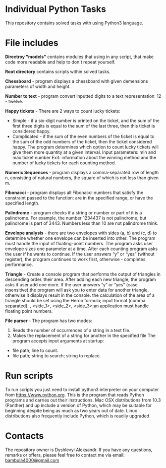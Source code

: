 # Individual Python Tasks
This repository contains solved tasks with using Python3 language.

# File includes
**Directroy "models"** contains modules that using in any script, that make code more readable and help to don't repeat yourself.

**Root directory** contains scripts within solved tasks.

**Chessboard** - program displays a chessboard with given demensions parameters of width and height.

**Number to text** - program convert inputted digits to a text representation: 12 - twelve.

**Happy tickets** - There are 2 ways to count lucky tickets:
+ Simple - if a six-digit number is printed on the ticket, and the sum of the first three digits is equal to
the sum of the last three, then this ticket is considered happy.
+ Complicated - if the sum of the even numbers of the ticket is equal to the sum of the odd numbers of the ticket, then the ticket
considered happy.
The program determines which option to count lucky tickets will give them more quantity at a given interval.
Input parameters: min and max ticket number
Exit: information about the winning method and the number of lucky tickets for each counting method.

**Numeric Sequences** - program displays a comma-separated row of length n, consisting of natural numbers, the square of which is not
less than given m.

**Fibonacci** - program displays all Fibonacci numbers that satisfy the constraint passed to the function:
are in the specified range, or have the specified length.

**Palindrome** - program checks if a string or number or part of it is a palindrome. For example, the number 1234437 is not
palindrome, but palindrome is part of 3443. Numbers less than 10 are not palindrome think.

**Envelope analysis** - there are two envelopes with sides (a, b) and (c, d) to determine whether one envelope can be inserted into
other. The program must handle the input of floating-point numbers. The program asks user envelope sizes one parameter at a time. 
After each counting program asks the user if he wants to continue. If the user answers “y” or “yes” (without register), 
the program continues to work first, otherwise - completes performance.

**Triangle** - Create a console program that performs the output of triangles in descending order. their area.
After adding each new triangle, the program asks if user add one more.
If the user answers “y” or “yes” (case insensitive),the program will ask you to enter data for another triangle, otherwise it displays result in the console.
the calculation of the area of a triangle should be set using the Heron formula;
input format (comma separated): , <side_1>, <side_2>, <side_3>;an application must handle floating point numbers.

**File parser** - The program has two modes:
1. Reads the number of occurrences of a string in a text file.
2. Makes the replacement of a string for another in the specified file
The program accepts input arguments at startup:
+ file path; line to count.
+ file path; string to search; string to replace.

# Run scripts
To run scripts you just need to install python3 interpreter on your computer from https://www.python.org. This is the program that reads Python programs and carries out their instructions. Mac OSX distributions from 10.3 (Panther) and up include a version of Python, which may be suitable for beginning despite being as much as two years out of date. Linux distributions also frequently include Python, which is readily upgraded.

# Contacts
The repository owner is Dyshlevyi Aleksandr. If you have any questions, remarks or offers, please feel free to contact me via email: bambula4000@gmail.com 
